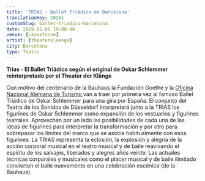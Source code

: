 ```yaml
---
title: 'TRIAS - Ballet Triádico en Barcelona'
translationKey: 20261
customSlug: ballet-triadico-barcelona
date: 2019-05-05 19:00:00
venue: [caixaforum]
artist: [theaterklaenge]
city: Barcelona
type: Teatro
---
```

<strong>Trias - El Ballet Triádico según el original de Oskar Schlemmer reinterpretado por el Theater der Klänge</strong>

Con motivo del centenario de la Bauhaus la Fundación Goethe y la <a href="https://www.germany.travel/es/index.html" rel="noopener noreferrer" target="_blank">Oficina Nacional Alemana de Turismo </a> van a traer por primera vez al famoso Ballet Triádico de Oskar Schlemmer para una gira por España. El conjunto del Teatro de los Sonidos de Düsseldorf interpretará junto a la TRIAS los figurines de Oskar Schlemmer como expansión de los vestuarios y figurines teatrales. Aprovechan por un lado las posibilidades de cada una de las ideas de figurines para interpretar la transformación y por otro para sobrepasar los límites  del marco que se asocia habitualmente con esos figurines. La TRIAS representa la eclosión, la explosión y alegría de la acción corporal musical en el teatro musical y de baile reavivando el espíritu de los salvajes, liberados y alegres años veinte. Las actuales técnicas corporales y musicales como el placer musical y de baile ilimitado convierten el baile nuevamente en una celebración escénica (de la Bauhaus).
